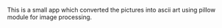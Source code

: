 This is a small app which converted the pictures into ascii art using pillow module for image processing.
